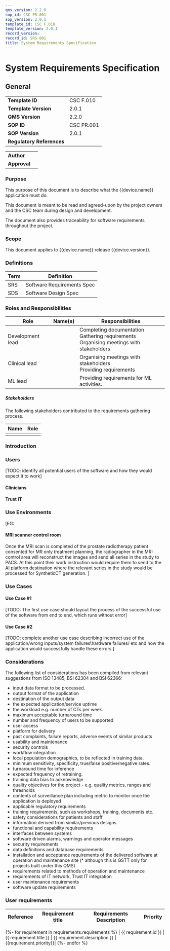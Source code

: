 ```yaml
---
qms_version: 2.2.0
sop_id: CSC PR.001
sop_version: 2.0.1
template_id: CSC F.010
template_version: 2.0.1
record_version: 
record_id: SRS-001
title: System Requirements Specification
---
```


# System Requirements Specification

## General

|                           |               |
|---------------------------|---------------|
| **Template ID**           | CSC F.010     |
| **Template Version**      | 2.0.1         |
| **QMS Version**           | 2.2.0         |
| **SOP ID**                | CSC PR.001    |
| **SOP Version**           | 2.0.1         |
| **Regulatory References** |               |

|              |              |
|--------------|--------------|
| **Author**   |              |
| **Approval** |              |

### Purpose 
This purpose of this document is to describe what the {{device.name}} application must do. 

This document is meant to be read and agreed-upon by the project owners and the CSC team during design and development.

The document also provides traceability for software requirements throughout the project. 


### Scope

This document applies to {{device.name}} release {{device.version}}.

### Definitions

| Term    | Definition                                                                                   |
|---------|----------------------------------------------------------------------------------------------|
| SRS     | Software Requirements Spec                                                                   |
| SDS     | Software Design Spec                                                                         |


### Roles and Responsibilities
 
| Role             | Name(s) | Responsibilities                                                                                 |
|------------------|---------|--------------------------------------------------------------------------------------------------|
| Development lead |         | Completing documentation <br>  Gathering requirements <br >Organising meetings with stakeholders |
| Clinical lead    |         | Organising meetings with stakeholders <br>  Providing requirements                               |
| ML lead          |         | Providing requirements for ML activities.                                                        |

##### Stakeholders

The following stakeholders contributed to the requirements gathering process. 

| Name | Role |
|------|------|
|      |      |



### Introduction

### Users
[TODO: identify all potential users of the software and how they would expect it to work]
#### Clinicians

#### Trust IT

### Use Environments

[EG:
#### MRI scanner control room
Once the MRI scan is completed of the prostate radiotherapy patient consented for MR only treatment planning, the radiographer in 
the MRI control area will reconstruct the images and send all series in the study to PACS. At this point their work instruction
would require them to send to the AI platform destination where the relevant series in the study would be processed for
SyntheticCT generation. ]


### Use Cases 

#### Use Case #1

[TODO: The first use case should layout the process of the successful use of the software from end to end, which runs 
without error]

#### Use Case #2

[TODO: complete another use case describing incorrect use of the application/wrong inputs/system failures\hardware 
failures/ etc and how the application would successfully handle these errors ]

### Considerations

The following list of considerations has been compiled from relevant suggestions from ISO 13485, BSI 62304 and BSI 62366:

- input data format to be processed.
- output format of the application
- destination of the output data
- the expected application/service uptime 
- the workload e.g. number of CTs per week.
- maximum acceptable turnaround time
- number and frequency of users to be supported
- user access 
- platform for delivery
- past complaints, failure reports, adverse events of similar products
- usability and maintenance
- security controls
- workflow integration
- local population demographics, to be reflected in training data.
- minimum sensitivity, specificity, true/false positive/negative rates.
- turnaround time for inference
- expected frequency of retraining.
- training data bias to acknowledge
- quality objectives for the project - e.g. quality metrics, ranges and thresholds
- contents of surveillance plan including metric to monitor once the application is deployed
- applicable regulatory requirements
- training requirements, such as workshops, training, documents etc.
- safety considerations for patients and staff
- information derived from similar/previous designs
- functional and capability requirements
- interfaces between systems
- software driven alarms, warnings and operator messages
- security requirements
- data definitions and database requirements
- installation and acceptance requirements of the delivered software at operation and maintenance site (* although this 
is GSTT only for projects built under this QMS)
- requirements related to methods of operation and maintenance
- requirements of IT network, Trust IT integration
- user maintenance requirements
- software update requirements

### User requirements

| Reference | Requirement title    | Requirements Description  | Priority |                                                                                                                           
|-----------|----------------------|---------------------------|----------|
{%- for requirement in requirements.requirements %} 
| {{ requirement.id }} | {{ requirement.title }} | {{ requirement.description }} |{{requirement.priority}}|
{%- endfor %}
